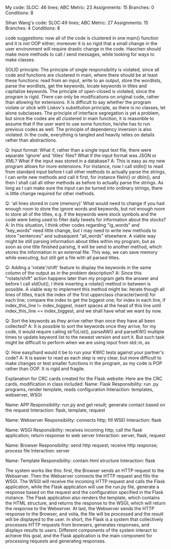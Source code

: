 My code:
    SLOC: 46 lines;
    ABC Metric: 23
        Assignments: 15
        Branches: 0
        Conditions: 8

Sihan Wang's code:
    SLOC:49 lines;
    ABC Metric: 27
        Assignments: 15
        Branches: 4
        Conditions: 8    

code suggestions: now all of the code is clustered in one main() function and it is not OOP either; moreover it is so rigid that a small change in the user environment will require drastic change in the code. Haochen should make more methods to call / send messages, while looking for ways to make classes.

SOLID principle: 
The principle of single responsibility is violated, since all code and functions are clustered in main, where there should be at least these functions: read from an input, write to an output, store the wordlists, parse the wordlists, get the keywords, locate keywords in titles and capitalize keywords.
The principle of open-closed is violated, since the program is rigid. There can only be modifications on original code, rather than allowing for extensions.
It is difficult to say whether the program violate or stick with Liskov's substitution principle, as there is no classes, let alone subclasses.
The principle of interface segregation is yet a problem, but since the codes are all clustered in main function, it is reasonble to assume that if the user want to use some function, he/she has to run previous codes as well.
The principle of dependency inversion is also violated. In the code, everything is tangled and heavily relies on details rather than abstractions.

Q: Input format: What if, rather than a single input text file, there were separate 'ignore' and 'titles' files? What if the input format was JSON or XML? What if the input was stored in a database?
A: This is easy as my new program allows for more extensions. For instance, now I call stdIn() to read from standard input before I call other methods to actually parse the strings, I can write new methods and call it first, for instance fileIn() or dbIn(), and then I shall call all other methods as before to actually parse the strings. As long as I can make sure the input can be turned into ordinary strings, there is little change required for other methods.

Q: 'all lines stored in core (memory)' What would need to change if you had enough room to store the ignore words and keywords, but not enough room to store all of the titles, e.g. if the keywords were stock symbols and the code were being used to filter daily tweets for information about the stocks?
A: In this situation, I think other codes regarding "ig_words" and "key_words" need little change, but I may need to write new methods to store "sentences" and subsequent "all_words" elsewhere. A viable way might be still parsing information about titles within my program, but as soon as one title finished parsing, it will be send to another method, which stores the information in an external file. This way, we can save memory while executing, but still get a file with all parsed titles.

Q: Adding a 'rotate'/shift' feature to display the keywords in the same column of the output as in the problem description?
A: Since this "rotate/shift" action happens later than my program gets the answer and before I call stdOut(), I think inserting a rotate() method in between is possible. A viable way to implement this method might be: iterate though all lines of titles, track the index of the first upperclass character(word) for each line; compare the index to get the biggest one; for index in each line, if index_this_line != index_biggest, insert spaces at the head of this line until index_this_line == index_biggest, and we shall have what we want by now.

Q: Sort the keywords as they arrive rather than once they have all been collected?
A: It is possible to sort the keywords once they arrive, for my code, it would require calling strToList(), parseAW() and parseKW() multiple times to update keyword list to the newest version and sort it. But such task might be difficult to perform when we are using input from std::in, as 

Q: How easy/hard would it be to run your KWIC tests against your partner's code?
A: It is easier to read as each step is very clear, but more difficult to make changes or test smaller functions in the program, as my code is POP rather than OOP. It is rigid and fragile.

Explanation for CRC cards created for the Flask website:
Here are the CRC cards, modification in class included:
Name: Flask 
Responsibility: run .py programs, render template, reads configuration
Interaction: templates, webserver, WSGI

Name: APP
Responsibility: run.py and get result; generate contact based on the request
Interaction: flask, template, request

Name: Webserver
Responsibility: connects http; fill WSEI
Interaction: flask

Name: WSGI
Responsibility: receives incoming http; call the flask application; return response to web server
Interaction: server, flask, request

Name: Browser
Responsibility: send http request; receive http response; process file
Interaction: server

Name: Template
Responsibility: contain html structure
Interaction: flask

The system works like this: first, the Browser sends an HTTP request to the Webserver. Then the Webserver connects the HTTP request and fills the WSGI. The WSGI will receive the incoming HTTP request and calls the Flask application, while the Flask application will use the run.py file, generate a response based on the request and the configuration specified in the Flask instance. The Flask application also renders the template, which contains the HTML structure, and returns the response to the WSGI, which will return the response to the Webserver. At last, the Webserver sends the HTTP response to the Browser, and volia, the file will be processed and the result will be displayed to the user. 
In short, the Flask is a system that collectively processes HTTP requests from browsers, generates responses, and displays results to users. Different components of the system interact to achieve this goal, and the Flask application is the main component for processing requests and generating responses.